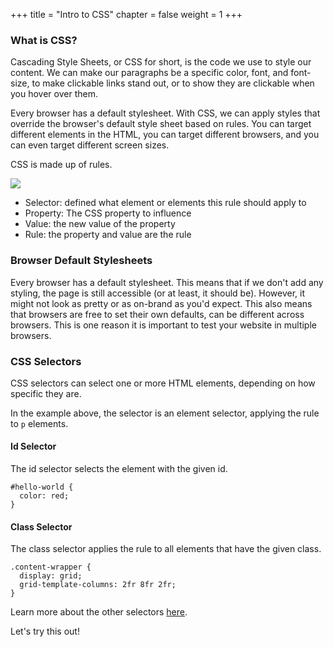 +++
title = "Intro to CSS"
chapter = false
weight = 1
+++

### What is CSS?

Cascading Style Sheets, or CSS for short, is the code we use to style our content. We can make our paragraphs be a specific color, font, and font-size, to make clickable links stand out, or to show they are clickable when you hover over them.

Every browser has a default stylesheet. With CSS, we can apply styles that override the browser's default style sheet based on rules. You can target different elements in the HTML, you can target different browsers, and you can even target different screen sizes.

CSS is made up of rules.

![](/images/CSSRule.png)

- Selector: defined what element or elements this rule should apply to
- Property: The CSS property to influence
- Value: the new value of the property
- Rule: the property and value are the rule

### Browser Default Stylesheets

Every browser has a default stylesheet. This means that if we don't add any styling, the page is still accessible (or at least, it should be). However, it might not look as pretty or as on-brand as you'd expect. This also means that browsers are free to set their own defaults, can be different across browsers. This is one reason it is important to test your website in multiple browsers.

### CSS Selectors

CSS selectors can select one or more HTML elements, depending on how specific they are.

In the example above, the selector is an element selector, applying the rule to `p` elements.

#### Id Selector

The id selector selects the element with the given id.

```
#hello-world {
  color: red;
}
```

#### Class Selector

The class selector applies the rule to all elements that have the given class.

```
.content-wrapper {
  display: grid;
  grid-template-columns: 2fr 8fr 2fr;
}
```

Learn more about the other selectors [here](https://developer.mozilla.org/en-US/docs/Learn/CSS/Building_blocks/Selectors).

Let's try this out!